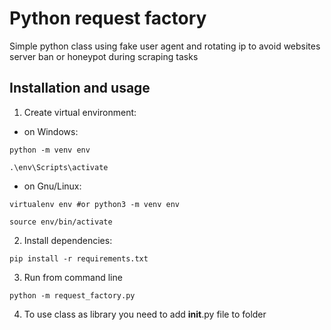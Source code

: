 # Python request factory
Simple python class using fake user agent and rotating ip to avoid websites server ban or honeypot during scraping tasks

## Installation and usage

1. Create virtual environment:

- on Windows:
```
python -m venv env

.\env\Scripts\activate
```

- on Gnu/Linux:
```
virtualenv env #or python3 -m venv env

source env/bin/activate
```

2. Install dependencies:

```
pip install -r requirements.txt
```

3. Run from command line
```
python -m request_factory.py
```

4. To use class as library you need to add __init__.py file to folder